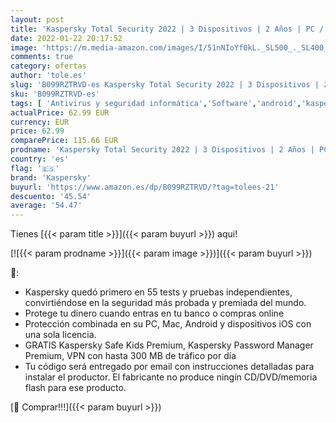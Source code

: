 ```yaml
---
layout: post
title: 'Kaspersky Total Security 2022 | 3 Dispositivos | 2 Años | PC / Mac / Android | Código de activación enviado por email'
date: 2022-01-22 20:17:52
image: 'https://m.media-amazon.com/images/I/51nNIoYf0kL._SL500_._SL400_.jpg'
comments: true
category: ofertas
author: 'tole.es'
slug: 'B099RZTRVD-es Kaspersky Total Security 2022 | 3 Dispositivos | 2 Años |...'
sku: 'B099RZTRVD-es'
tags: [ 'Antivirus y seguridad informática','Software','android','kaspersky', ]
actualPrice: 62.99 EUR
currency: EUR
price: 62.99
comparePrice: 115.66 EUR
prodname: 'Kaspersky Total Security 2022 | 3 Dispositivos | 2 Años | PC / Mac / Android | Código de activación enviado por email'
country: 'es'
flag: '🇪🇸'
brand: 'Kaspersky'
buyurl: 'https://www.amazon.es/dp/B099RZTRVD/?tag=tolees-21'
descuento: '45.54'
average: '54.47'
---
```


Tienes [{{< param title >}}]({{< param buyurl >}}) aqui!

[![{{< param prodname >}}]({{< param image >}})]({{< param buyurl >}})

🔎:

- Kaspersky quedó primero en 55 tests y pruebas independientes, convirtiéndose en la seguridad más probada y premiada del mundo.
- Protege tu dinero cuando entras en tu banco o compras online
- Protección combinada en su PC, Mac, Android y dispositivos iOS con una sola licencia.
- GRATIS Kaspersky Safe Kids Premium, Kaspersky Password Manager Premium, VPN con hasta 300 MB de tráfico por día
- Tu código será entregado por email con instrucciones detalladas para instalar el productor. El fabricante no produce ningín CD/DVD/memoria flash para ese producto.

[🛒 Comprar!!!]({{< param buyurl >}})
